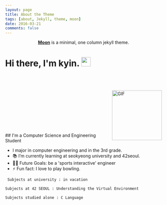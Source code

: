 ```yaml
---
layout: page
title: About the Theme
tags: [about, Jekyll, theme, moon]
date: 2016-03-21
comments: false
---
```

    
<center><a href="http://yeonji-egong.github.io"><b>Moon</b></a> is a minimal, one column jekyll theme.</center>

# Hi there, I'm kyin. <img width="30px" src="https://media.tenor.com/images/3b388fe03da271d2674faf85eb7c3fcd/tenor.gif" />
<br />
<br /><br />

<img align="right" alt="GIF" height="160px" src="https://media.giphy.com/media/du3J3cXyzhj75IOgvA/giphy.gif" />
<br />
<br /><br />
<br /><br />
<br /><br />
<br />
## I'm a Computer Science and Engineering Student  

-  I major in computer engineering and in the 3rd grade.
- 📚 I’m currently learning at seokyeong university and 42seoul.
- 💪🏼 Future Goals: be a 'sports interactive' engineer
- ⚡ Fun fact: I love to play bowling.

```sh
 Subjects at university : in vacation
 ```
 
 ```sh
 Subjects at 42 SEOUL : Understanding the Virtual Environment
 ```
 
 ```sh
 Subjects studied alone : C Language
```
